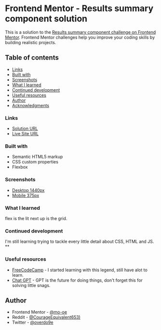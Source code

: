 # Frontend Mentor - Results summary component solution

This is a solution to the [Results summary component challenge on Frontend Mentor](https://www.frontendmentor.io/challenges/results-summary-component-CE_K6s0maV). Frontend Mentor challenges help you improve your coding skills by building realistic projects. 

## Table of contents

  - [Links](#links)
  - [Built with](#built-with)
  - [Screenshots](#screenshots)
  - [What I learned](#what-i-learned)
  - [Continued development](#continued-development)
  - [Useful resources](#useful-resources)
  - [Author](#author)
  - [Acknowledgments](#acknowledgments)


### Links

- [Solution URL](https://github.com/mo-oe/frontendmentor.io/tree/main/results-summary-component-main)
- [Live Site URL](https://mo-oe.github.io/frontendmentor.io/results-summary-component-main/)


### Built with

- Semantic HTML5 markup
- CSS custom properties
- Flexbox

### Screenshots

- [Desktop 1440px](screenshots/Desktop-screenshot-1440px.png)
- [Mobile 375px](screenshots/Mobile-screenshot-375px.png)


### What I learned

flex is the lit next up is the grid.

### Continued development

I'm still learning trying to tackle every little detail about CSS, HTML and JS.
**

### Useful resources

- [FreeCodeCamp](https://www.freecodecamp.org) - I started learning with this legend, still have alot to learn.
- [Chat GPT](https://chat.openai.com) - GPT is the future for doing things, don't forget this for solving little snags.

## Author

- Frontend Mentor - [@mo-oe](https://www.frontendmentor.io/profile/mo-oe)
- Reddit - [@CourageEquivalent653)](https://www.reddit.com/u/CourageEquivalent653)
- Twitter - [@overdo9e](https://www.twitter.com/overdo9e)



